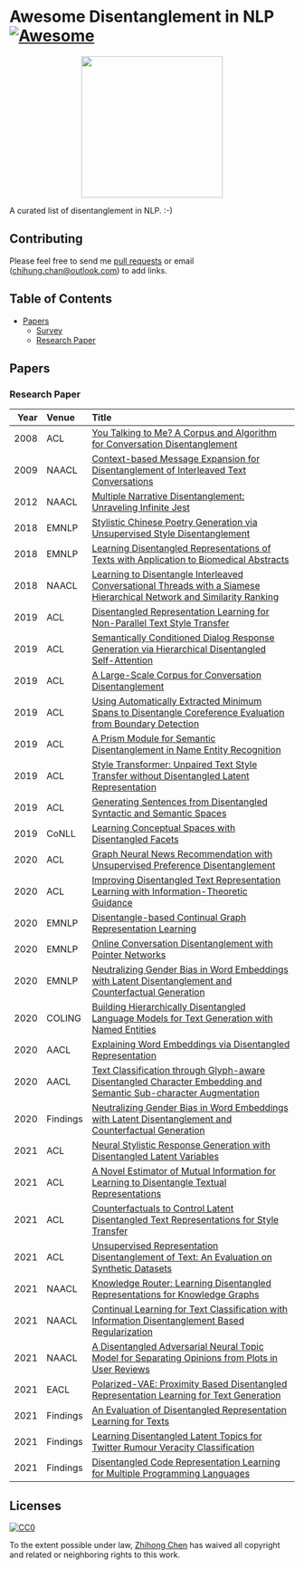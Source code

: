 # Awesome Disentanglement in NLP[![Awesome](https://awesome.re/badge.svg)](https://awesome.re)

<p align="center">
  <img width="250" src="https://camo.githubusercontent.com/1131548cf666e1150ebd2a52f44776d539f06324/68747470733a2f2f63646e2e7261776769742e636f6d2f73696e647265736f726875732f617765736f6d652f6d61737465722f6d656469612f6c6f676f2e737667" "Awesome!">
</p>

A curated list of disentanglement in NLP. :-)

## Contributing
Please feel free to send me [pull requests](https://github.com/zhjohnchan/awesome-disentanglement-in-nlp/pulls) or email (chihung.chan@outlook.com) to add links.

## Table of Contents
- [Papers](#papers)
  - [Survey](#survey)
  - [Research Paper](#research-paper)

## Papers
### Research Paper
|   Year | Venue    | Title                                                                                                                                                            |
|-------:|:---------|:-----------------------------------------------------------------------------------------------------------------------------------------------------------------|
|   2008 | ACL      | [You Talking to Me? A Corpus and Algorithm for Conversation Disentanglement](https://aclanthology.org/P08-1095.pdf)                                              |
|   2009 | NAACL    | [Context-based Message Expansion for Disentanglement of Interleaved Text Conversations](https://aclanthology.org/N09-1023.pdf)                                   |
|   2012 | NAACL    | [Multiple Narrative Disentanglement: Unraveling Infinite Jest](https://aclanthology.org/N12-1001.pdf)                                                            |
|   2018 | EMNLP    | [Stylistic Chinese Poetry Generation via Unsupervised Style Disentanglement](https://aclanthology.org/D18-1430.pdf)                                              |
|   2018 | EMNLP    | [Learning Disentangled Representations of Texts with Application to Biomedical Abstracts](https://aclanthology.org/D18-1497.pdf)                                 |
|   2018 | NAACL    | [Learning to Disentangle Interleaved Conversational Threads with a Siamese Hierarchical Network and Similarity Ranking](https://aclanthology.org/N18-1164.pdf)   |
|   2019 | ACL      | [Disentangled Representation Learning for Non-Parallel Text Style Transfer](https://aclanthology.org/P19-1041.pdf)                                               |
|   2019 | ACL      | [Semantically Conditioned Dialog Response Generation via Hierarchical Disentangled Self-Attention](https://aclanthology.org/P19-1360.pdf)                        |
|   2019 | ACL      | [A Large-Scale Corpus for Conversation Disentanglement](https://aclanthology.org/P19-1374.pdf)                                                                   |
|   2019 | ACL      | [Using Automatically Extracted Minimum Spans to Disentangle Coreference Evaluation from Boundary Detection](https://aclanthology.org/P19-1408.pdf)               |
|   2019 | ACL      | [A Prism Module for Semantic Disentanglement in Name Entity Recognition](https://aclanthology.org/P19-1532.pdf)                                                  |
|   2019 | ACL      | [Style Transformer: Unpaired Text Style Transfer without Disentangled Latent Representation](https://aclanthology.org/P19-1601.pdf)                              |
|   2019 | ACL      | [Generating Sentences from Disentangled Syntactic and Semantic Spaces](https://aclanthology.org/P19-1602.pdf)                                                    |
|   2019 | CoNLL    | [Learning Conceptual Spaces with Disentangled Facets](https://aclanthology.org/K19-1013.pdf)                                                                     |
|   2020 | ACL      | [Graph Neural News Recommendation with Unsupervised Preference Disentanglement](https://aclanthology.org/2020.acl-main.392.pdf)                                  |
|   2020 | ACL      | [Improving Disentangled Text Representation Learning with Information-Theoretic Guidance](https://aclanthology.org/2020.acl-main.673.pdf)                        |
|   2020 | EMNLP    | [Disentangle-based Continual Graph Representation Learning](https://aclanthology.org/2020.emnlp-main.237.pdf)                                                    |
|   2020 | EMNLP    | [Online Conversation Disentanglement with Pointer Networks](https://aclanthology.org/2020.emnlp-main.512.pdf)                                                    |
|   2020 | EMNLP    | [Neutralizing Gender Bias in Word Embeddings with Latent Disentanglement and Counterfactual Generation](https://aclanthology.org/2020.findings-emnlp.280.pdf)    |
|   2020 | COLING   | [Building Hierarchically Disentangled Language Models for Text Generation with Named Entities](https://aclanthology.org/2020.coling-main.3.pdf)                  |
|   2020 | AACL     | [Explaining Word Embeddings via Disentangled Representation](https://aclanthology.org/2020.aacl-main.72.pdf)                                                     |
|   2020 | AACL     | [Text Classification through Glyph-aware Disentangled Character Embedding and Semantic Sub-character Augmentation](https://aclanthology.org/2020.aacl-srw.1.pdf) |
|   2020 | Findings | [Neutralizing Gender Bias in Word Embeddings with Latent Disentanglement and Counterfactual Generation](https://aclanthology.org/2020.findings-emnlp.280.pdf)    |
|   2021 | ACL      | [Neural Stylistic Response Generation with Disentangled Latent Variables](https://aclanthology.org/2021.acl-long.339.pdf)                                        |
|   2021 | ACL      | [A Novel Estimator of Mutual Information for Learning to Disentangle Textual Representations](https://aclanthology.org/2021.acl-long.511.pdf)                    |
|   2021 | ACL      | [Counterfactuals to Control Latent Disentangled Text Representations for Style Transfer](https://aclanthology.org/2021.acl-short.7.pdf)                          |
|   2021 | ACL      | [Unsupervised Representation Disentanglement of Text: An Evaluation on Synthetic Datasets](https://aclanthology.org/2021.repl4nlp-1.14.pdf)                      |
|   2021 | NAACL    | [Knowledge Router: Learning Disentangled Representations for Knowledge Graphs](https://aclanthology.org/2021.naacl-main.1.pdf)                                   |
|   2021 | NAACL    | [Continual Learning for Text Classification with Information Disentanglement Based Regularization](https://aclanthology.org/2021.naacl-main.218.pdf)             |
|   2021 | NAACL    | [A Disentangled Adversarial Neural Topic Model for Separating Opinions from Plots in User Reviews](https://aclanthology.org/2021.naacl-main.228.pdf)             |
|   2021 | EACL     | [Polarized-VAE: Proximity Based Disentangled Representation Learning for Text Generation](https://aclanthology.org/2021.eacl-main.32.pdf)                        |
|   2021 | Findings | [An Evaluation of Disentangled Representation Learning for Texts](https://aclanthology.org/2021.findings-acl.170.pdf)                                            |
|   2021 | Findings | [Learning Disentangled Latent Topics for Twitter Rumour Veracity Classification](https://aclanthology.org/2021.findings-acl.341.pdf)                             |
|   2021 | Findings | [Disentangled Code Representation Learning for Multiple Programming Languages](https://aclanthology.org/2021.findings-acl.391.pdf)                               |


## Licenses

[![CC0](http://i.creativecommons.org/p/zero/1.0/88x31.png)](http://creativecommons.org/publicdomain/zero/1.0/)

To the extent possible under law, [Zhihong Chen](https://github.com/zhjohnchan) has waived all copyright and related or neighboring rights to this work.
